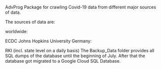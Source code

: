 AdvProg
Package for crawling Covid-19 data from different major sources of data.

The sources of data are:

worldwide:

ECDC
Johns Hopkins University
Germany:

RKI (incl. state level on a daily basis)
The Backup_Data folder provides all SQL dumps of the database until the beginning of July. After that the database got migrated to a Google Cloud SQL Database.
